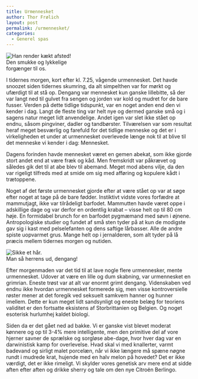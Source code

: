```yaml
---
title: Urmennesket
author: Thor Frølich
layout: post
permalink: /urmennesket/
categories:
  - Generel spas
---
```

<div class="bitImage bitRight" style="width: 196px">
  <img src="http://www.abekat.net/images/apeman.jpg" alt="Han render kækt afsted!" /><br /> Den smukke og lykkelige forgænger til os.
</div>

I tidernes morgen, kort efter kl. 7.25, vågende urmennesket. Det havde snoozet siden tidernes skumring, da alt simpelthen var for mørkt og ufærdigt til at stå op. Dengang var mennesket kun ganske lillebitte, så der var langt ned til gulvet fra sengen og jorden var kold og mudret for de bare fusser. Verden på dette tidlige tidspunkt, var en noget anden end den vi kender i dag. Langt de fleste ting var helt nye og dermed ganske små og i sagens natur meget lidt anvendelige. Andet igen var slet ikke stået op endnu, såsom pingviner, dadler og tandbørster. Tilværelsen var som resultat heraf meget besværlig og farefuld for det tidlige menneske og det er i virkeligheden et under at urmennesket overlevede længe nok til at blive til det menneske vi kender i dag: Mennesket.

Dagens forinden havde mennesket været en gemen abekat, som ikke gjorde stort andet end at være fræk og kåd. Men fremskridt var påkrævet og således gik det til at abe blev til abemand. Meget mod abens vilje, da den var rigeligt tilfreds med at smide om sig med afføring og kopulere kådt i trætoppene.

Noget af det første urmennesket gjorde efter at være stået op var at søge efter noget at tage på de bare fødder. Instiktivt vidste vores forfædre at mammutjagt, ikke var tilrådeligt barfodet. Mammutten havde været oppe i adskillige dage og var derfor en ordentlig krabat – visse helt op til 80 cm høje. En formidabel brunch for en barfodet pygmæmand med søvn i øjnene. Antropologiske studier og fundet af små sten tyder på at kun de modigste gav sig i kast med pelselefanten og dens saftige lårbasser. Alle de andre spiste uopvarmet grus. Mange helt op i jernalderen, som alt tyder på lå præcis mellem tidernes morgen og nutiden.

<div class="bitImage bitLeft" style="width: 209px">
  <img src="http://www.abekat.net/images/bogman.jpg" alt="Sikke et hår." /><br /> Man så herrens ud, dengang!
</div>

Efter morgenmaden var det tid til at lave nogle flere urmennesker, mente urmennesket. Udover at være en lille og dum skabning, var urmennesket en grimrian. Eneste trøst var at alt var enormt grimt dengang. Videnskaben ved endnu ikke hvordan urmennesket formerede sig, men visse kontroversielle røster mener at det foregik ved seksuelt samkvem hanner og hunner imellem. Dette er kun meget lidt sandsynligt og eneste belæg for teoriens validitet er den fortsatte eksistens af Storbrittanien og Belgien. Og noget esoterisk hurlumhej kaldet biologi.

Siden da er det gået ned ad bakke. Vi er ganske vist blevet moderat kønnere og op til 3-4% mere intelligente, men den primitive del af vore hjerner savner de sprælske og sorgløse abe-dage, hvor hver dag var en darwinistisk kamp for overlevelse. Hvad skal vi med knallerter, varmt badevand og sirligt malet porcelæn, når vi ikke længere må spæne nøgne rundt i mudrede krat, hujende med en halv melon på hovedet? Det er ikke værdigt, det er ikke rimeligt. Vi skylder vores genetisk arv mere end at sidde aften efter aften og drikke sherry og tale om den nye Citroën Berlingo.